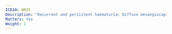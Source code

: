 ```yaml
---
ICD10: N025
Description: "Recurrent and persistent haematuria: Diffuse mesangiocapillary glomerulonephritis"
Matters: Yes
Weight: 1
---
```


